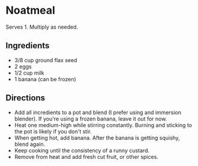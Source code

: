 # Noatmeal

Serves 1. Multiply as needed.

## Ingredients

- 3/8 cup ground flax seed
- 2 eggs
- 1/2 cup milk
- 1 banana (can be frozen)

## Directions

- Add all incredients to a pot and blend (I prefer using and immersion blender). If you're using a frozen banana, leave it out for now.
- Heat one medium-high while stirring constantly. Burning and sticking to the pot is likely if you don't stir.
- When getting hot, add banana. After the banana is getting squishy, blend again.
- Keep cooking until the consistency of a runny custard.
- Remove from heat and add fresh cut fruit, or other spices.

